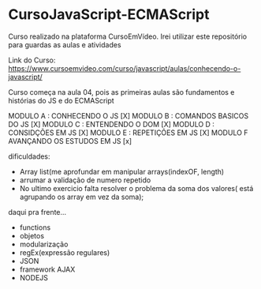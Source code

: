 # CursoJavaScript-ECMAScript
 Curso realizado na plataforma CursoEmVídeo. Irei utilizar este repositório para guardas as aulas e atividades

 Link do Curso: https://www.cursoemvideo.com/curso/javascript/aulas/conhecendo-o-javascript/

 Curso começa na aula 04, pois as primeiras aulas são fundamentos e histórias do JS e do ECMAScript


 MODULO A : CONHECENDO O JS [X]
 MODULO B : COMANDOS BASICOS DO JS [X]
 MODULO C : ENTENDENDO O DOM [X]
 MODULO D : CONSIDÇÕES EM JS [X]
 MODULO E : REPETIÇÕES EM JS [X]
 MODULO F AVANÇANDO OS ESTUDOS EM JS [x]

 dificuldades:
 - Array list(me aprofundar em manipular arrays(indexOF, length)
 - arrumar a validação de numero repetido
 - No ultimo exercicio falta resolver o problema da soma dos valores( está agrupando os array em vez da soma);

 
daqui pra frente...

- functions
- objetos
- modularização
- regEx(expressão regulares)
- JSON
- framework AJAX
- NODEJS
